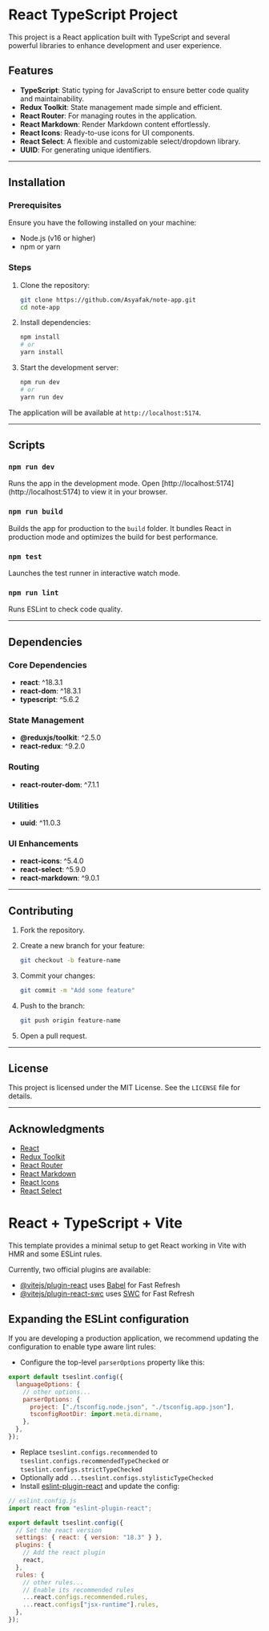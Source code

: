 # React TypeScript Project

This project is a React application built with TypeScript and several powerful libraries to enhance development and user experience.

## Features

- **TypeScript**: Static typing for JavaScript to ensure better code quality and maintainability.
- **Redux Toolkit**: State management made simple and efficient.
- **React Router**: For managing routes in the application.
- **React Markdown**: Render Markdown content effortlessly.
- **React Icons**: Ready-to-use icons for UI components.
- **React Select**: A flexible and customizable select/dropdown library.
- **UUID**: For generating unique identifiers.

---

## Installation

### Prerequisites

Ensure you have the following installed on your machine:

- Node.js (v16 or higher)
- npm or yarn

### Steps

1. Clone the repository:

   ```bash
   git clone https://github.com/Asyafak/note-app.git
   cd note-app
   ```

2. Install dependencies:

   ```bash
   npm install
   # or
   yarn install
   ```

3. Start the development server:

   ```bash
   npm run dev
   # or
   yarn run dev
   ```

The application will be available at `http://localhost:5174`.

---

## Scripts

### `npm run dev`

Runs the app in the development mode. Open [http://localhost:5174] (http://localhost:5174) to view it in your browser.

### `npm run build`

Builds the app for production to the `build` folder. It bundles React in production mode and optimizes the build for best performance.

### `npm test`

Launches the test runner in interactive watch mode.

### `npm run lint`

Runs ESLint to check code quality.

---

## Dependencies

### Core Dependencies

- **react**: ^18.3.1
- **react-dom**: ^18.3.1
- **typescript**: ^5.6.2

### State Management

- **@reduxjs/toolkit**: ^2.5.0
- **react-redux**: ^9.2.0

### Routing

- **react-router-dom**: ^7.1.1

### Utilities

- **uuid**: ^11.0.3

### UI Enhancements

- **react-icons**: ^5.4.0
- **react-select**: ^5.9.0
- **react-markdown**: ^9.0.1

---

## Contributing

1. Fork the repository.
2. Create a new branch for your feature:

   ```bash
   git checkout -b feature-name
   ```

3. Commit your changes:

   ```bash
   git commit -m "Add some feature"
   ```

4. Push to the branch:

   ```bash
   git push origin feature-name
   ```

5. Open a pull request.

---

## License

This project is licensed under the MIT License. See the `LICENSE` file for details.

---

## Acknowledgments

- [React](https://reactjs.org/)
- [Redux Toolkit](https://redux-toolkit.js.org/)
- [React Router](https://reactrouter.com/)
- [React Markdown](https://github.com/remarkjs/react-markdown)
- [React Icons](https://react-icons.github.io/react-icons/)
- [React Select](https://react-select.com/)

# React + TypeScript + Vite

This template provides a minimal setup to get React working in Vite with HMR and some ESLint rules.

Currently, two official plugins are available:

- [@vitejs/plugin-react](https://github.com/vitejs/vite-plugin-react/blob/main/packages/plugin-react/README.md) uses [Babel](https://babeljs.io/) for Fast Refresh
- [@vitejs/plugin-react-swc](https://github.com/vitejs/vite-plugin-react-swc) uses [SWC](https://swc.rs/) for Fast Refresh

## Expanding the ESLint configuration

If you are developing a production application, we recommend updating the configuration to enable type aware lint rules:

- Configure the top-level `parserOptions` property like this:

```js
export default tseslint.config({
  languageOptions: {
    // other options...
    parserOptions: {
      project: ["./tsconfig.node.json", "./tsconfig.app.json"],
      tsconfigRootDir: import.meta.dirname,
    },
  },
});
```

- Replace `tseslint.configs.recommended` to `tseslint.configs.recommendedTypeChecked` or `tseslint.configs.strictTypeChecked`
- Optionally add `...tseslint.configs.stylisticTypeChecked`
- Install [eslint-plugin-react](https://github.com/jsx-eslint/eslint-plugin-react) and update the config:

```js
// eslint.config.js
import react from "eslint-plugin-react";

export default tseslint.config({
  // Set the react version
  settings: { react: { version: "18.3" } },
  plugins: {
    // Add the react plugin
    react,
  },
  rules: {
    // other rules...
    // Enable its recommended rules
    ...react.configs.recommended.rules,
    ...react.configs["jsx-runtime"].rules,
  },
});
```
